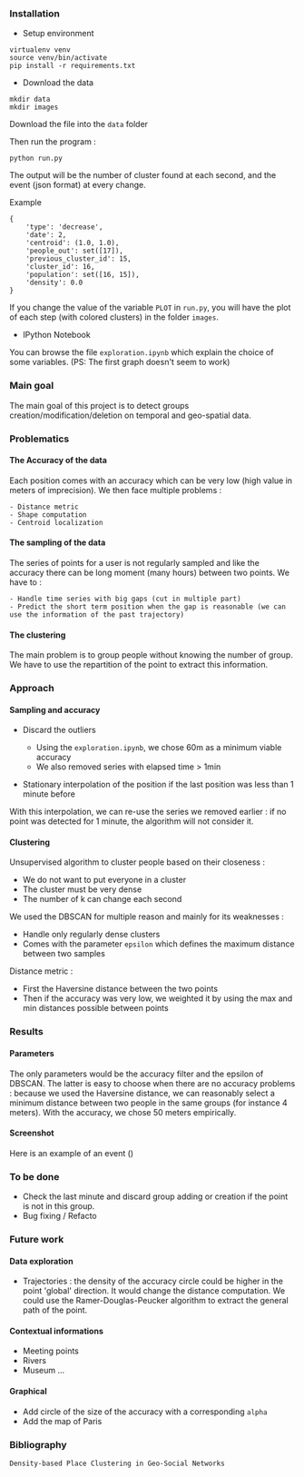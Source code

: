 ### Installation

- Setup environment

```
virtualenv venv
source venv/bin/activate
pip install -r requirements.txt
```

- Download the data

```
mkdir data
mkdir images
```

Download the file into the `data` folder

Then run the program :

```
python run.py
```

The output will be the number of cluster found at each second, and the event (json format) at every change.

Example

```jso
{
    'type': 'decrease',
    'date': 2,
    'centroid': (1.0, 1.0),
    'people_out': set([17]),
    'previous_cluster_id': 15,
    'cluster_id': 16,
    'population': set([16, 15]),
    'density': 0.0
}
```

If you change the value of the variable `PLOT` in `run.py`, you will have the plot of each step (with colored clusters) in the folder `images`.

- IPython Notebook

You can browse the file `exploration.ipynb` which explain the choice of some variables. (PS: The first graph doesn't seem to work)

### Main goal

The main goal of this project is to detect groups creation/modification/deletion on temporal and geo-spatial data.

### Problematics

#### The Accuracy of the data

Each position comes with an accuracy which can be very low (high value in meters of imprecision). We then face multiple problems :

    - Distance metric
    - Shape computation
    - Centroid localization

#### The sampling of the data

The series of points for a user is not regularly sampled and like the accuracy there can be long moment (many hours) between two points. We have to :

    - Handle time series with big gaps (cut in multiple part)
    - Predict the short term position when the gap is reasonable (we can use the information of the past trajectory)

#### The clustering

The main problem is to group people without knowing the number of group. We have to use the repartition of the point to extract this information.

### Approach

#### Sampling and accuracy

 - Discard the outliers
   - Using the `exploration.ipynb`, we chose 60m as a minimum viable accuracy
   - We also removed series with elapsed time > 1min

 - Stationary interpolation of the position if the last position was less than 1 minute before

With this interpolation, we can re-use the series we removed earlier : if no point was detected for 1 minute, the algorithm will not consider it.

#### Clustering

Unsupervised algorithm to cluster people based on their closeness :

 - We do not want to put everyone in a cluster
 - The cluster must be very dense
 - The number of k can change each second

We used the DBSCAN for multiple reason and mainly for its weaknesses :
 - Handle only regularly dense clusters
 - Comes with the parameter `epsilon` which defines the maximum distance between two samples

Distance metric :

  - First the Haversine distance between the two points
  - Then if the accuracy was very low, we weighted it by using the max and min distances possible between points

### Results

#### Parameters

The only parameters would be the accuracy filter and the epsilon of DBSCAN. The latter is easy to choose when there are no accuracy problems : because we used the Haversine distance, we can reasonably select a minimum distance between two people in the same groups (for instance 4 meters). With the accuracy, we chose 50 meters empirically.

#### Screenshot

Here is an example of an event ()

### To be done

 - Check the last minute and discard group adding or creation if the point is not in this group.
 - Bug fixing / Refacto

### Future work

#### Data exploration

 - Trajectories : the density of the accuracy circle could be higher in the point 'global' direction. It would change the distance computation. We could use the Ramer-Douglas-Peucker algorithm to extract the general path of the point.

#### Contextual informations

 - Meeting points
 - Rivers
 - Museum ...

#### Graphical

 - Add circle of the size of the accuracy with a corresponding `alpha`
 - Add the map of Paris

### Bibliography

`Density-based Place Clustering in Geo-Social Networks`
